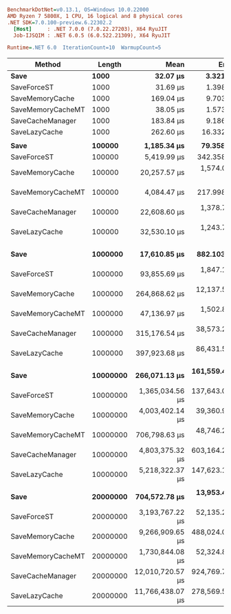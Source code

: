 ``` ini

BenchmarkDotNet=v0.13.1, OS=Windows 10.0.22000
AMD Ryzen 7 5800X, 1 CPU, 16 logical and 8 physical cores
.NET SDK=7.0.100-preview.6.22302.2
  [Host]     : .NET 7.0.0 (7.0.22.27203), X64 RyuJIT
  Job-IJSQIM : .NET 6.0.5 (6.0.522.21309), X64 RyuJIT

Runtime=.NET 6.0  IterationCount=10  WarmupCount=5  

```
|            Method |   Length |             Mean |          Error |         StdDev | Ratio | RatioSD |     Gen 0 |     Gen 1 |     Gen 2 |    Allocated |
|------------------ |--------- |-----------------:|---------------:|---------------:|------:|--------:|----------:|----------:|----------:|-------------:|
|              **Save** |     **1000** |         **32.07 μs** |       **3.321 μs** |       **2.197 μs** |  **1.00** |    **0.00** |    **0.1831** |         **-** |         **-** |        **55 KB** |
|       SaveForceST |     1000 |         31.69 μs |       1.398 μs |       0.832 μs |  1.00 |    0.06 |    0.1831 |         - |         - |        55 KB |
|   SaveMemoryCache |     1000 |        169.04 μs |       9.703 μs |       6.418 μs |  5.30 |    0.48 |    0.7324 |    0.2441 |         - |       234 KB |
| SaveMemoryCacheMT |     1000 |         38.05 μs |       1.573 μs |       1.041 μs |  1.19 |    0.07 |    0.7935 |         - |         - |       237 KB |
|  SaveCacheManager |     1000 |        183.84 μs |       9.186 μs |       5.466 μs |  5.81 |    0.27 |    0.4883 |         - |         - |       172 KB |
|     SaveLazyCache |     1000 |        262.60 μs |      16.332 μs |      10.803 μs |  8.22 |    0.58 |    1.4648 |    0.4883 |         - |       484 KB |
|                   |          |                  |                |                |       |         |           |           |           |              |
|              **Save** |   **100000** |      **1,185.34 μs** |      **79.358 μs** |      **52.491 μs** |  **1.00** |    **0.00** |   **11.7188** |    **5.8594** |         **-** |     **5,474 KB** |
|       SaveForceST |   100000 |      5,419.99 μs |     342.358 μs |     226.448 μs |  4.58 |    0.17 |    7.8125 |         - |         - |     5,469 KB |
|   SaveMemoryCache |   100000 |     20,257.57 μs |   1,574.006 μs |   1,041.108 μs | 17.13 |    1.39 |   62.5000 |   31.2500 |         - |    23,438 KB |
| SaveMemoryCacheMT |   100000 |      4,084.47 μs |     217.998 μs |     129.727 μs |  3.45 |    0.16 |   70.3125 |   31.2500 |         - |    23,442 KB |
|  SaveCacheManager |   100000 |     22,608.60 μs |   1,378.769 μs |     911.970 μs | 19.11 |    1.10 |   31.2500 |         - |         - |    17,212 KB |
|     SaveLazyCache |   100000 |     32,530.10 μs |   1,243.760 μs |     822.670 μs | 27.50 |    1.62 |  125.0000 |   62.5000 |         - |    48,438 KB |
|                   |          |                  |                |                |       |         |           |           |           |              |
|              **Save** |  **1000000** |     **17,610.85 μs** |     **882.103 μs** |     **583.457 μs** |  **1.00** |    **0.00** |   **31.2500** |         **-** |         **-** |    **54,693 KB** |
|       SaveForceST |  1000000 |     93,855.69 μs |   1,847.168 μs |     966.105 μs |  5.33 |    0.16 |         - |         - |         - |    54,688 KB |
|   SaveMemoryCache |  1000000 |    264,868.62 μs |  12,137.571 μs |   7,222.874 μs | 15.10 |    0.64 |         - |         - |         - |   234,376 KB |
| SaveMemoryCacheMT |  1000000 |     47,136.97 μs |   1,502.805 μs |     994.013 μs |  2.68 |    0.12 |   90.9091 |         - |         - |   234,380 KB |
|  SaveCacheManager |  1000000 |    315,176.54 μs |  38,573.287 μs |  25,513.841 μs | 17.90 |    1.34 |         - |         - |         - |   179,688 KB |
|     SaveLazyCache |  1000000 |    397,923.68 μs |  86,431.574 μs |  57,169.135 μs | 22.59 |    3.15 |         - |         - |         - |   484,376 KB |
|                   |          |                  |                |                |       |         |           |           |           |              |
|              **Save** | **10000000** |    **266,071.13 μs** | **161,559.432 μs** | **106,861.561 μs** |  **1.00** |    **0.00** |         **-** |         **-** |         **-** |   **546,882 KB** |
|       SaveForceST | 10000000 |  1,365,034.56 μs | 137,643.031 μs |  91,042.343 μs |  5.86 |    2.02 |         - |         - |         - |   546,876 KB |
|   SaveMemoryCache | 10000000 |  4,003,402.14 μs |  39,360.987 μs |  23,423.092 μs | 16.89 |    7.09 | 2000.0000 | 1000.0000 | 1000.0000 | 2,343,768 KB |
| SaveMemoryCacheMT | 10000000 |    706,798.63 μs |  48,746.290 μs |  29,008.135 μs |  2.98 |    1.26 | 2000.0000 | 1000.0000 | 1000.0000 | 2,343,883 KB |
|  SaveCacheManager | 10000000 |  4,803,375.32 μs | 603,164.264 μs | 398,955.815 μs | 20.71 |    7.50 | 2000.0000 | 1000.0000 | 1000.0000 | 1,718,754 KB |
|     SaveLazyCache | 10000000 |  5,218,322.37 μs | 147,623.160 μs |  97,643.580 μs | 22.85 |    8.98 | 3000.0000 | 2000.0000 | 1000.0000 | 4,843,754 KB |
|                   |          |                  |                |                |       |         |           |           |           |              |
|              **Save** | **20000000** |    **704,572.78 μs** |  **13,953.485 μs** |   **9,229.366 μs** |  **1.00** |    **0.00** |         **-** |         **-** |         **-** | **1,093,757 KB** |
|       SaveForceST | 20000000 |  3,193,767.22 μs |  52,135.263 μs |  34,484.249 μs |  4.53 |    0.10 |         - |         - |         - | 1,093,751 KB |
|   SaveMemoryCache | 20000000 |  9,266,909.65 μs | 488,024.001 μs | 322,797.660 μs | 13.15 |    0.44 | 3000.0000 | 2000.0000 | 1000.0000 | 4,687,507 KB |
| SaveMemoryCacheMT | 20000000 |  1,730,844.08 μs |  52,324.808 μs |  34,609.621 μs |  2.46 |    0.07 | 3000.0000 | 2000.0000 | 1000.0000 | 4,687,594 KB |
|  SaveCacheManager | 20000000 | 12,010,720.57 μs | 924,769.720 μs | 611,677.912 μs | 17.05 |    0.82 | 2000.0000 | 1000.0000 | 1000.0000 | 3,906,273 KB |
|     SaveLazyCache | 20000000 | 11,766,438.07 μs | 278,569.586 μs | 145,697.280 μs | 16.62 |    0.24 | 5000.0000 | 2000.0000 | 1000.0000 | 9,687,503 KB |

